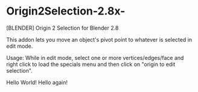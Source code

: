 # Origin2Selection-2.8x-
[BLENDER] Origin 2 Selection for Blender 2.8

This addon lets you move an object's pivot point to whatever is selected in edit mode.

Usage:
While in edit mode, select one or more vertices/edges/face and right click to load the specials menu and then click on "origin to edit selection".

Hello World!
Hello again!
